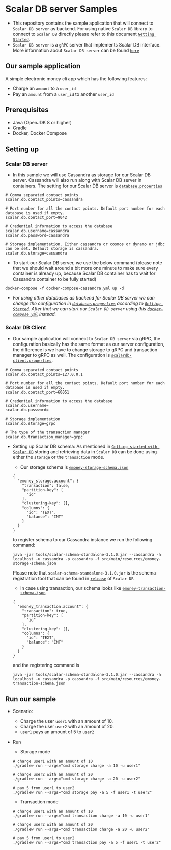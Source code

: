 # Scalar DB server Samples
- This repository contains the sample application that will connect to `Scalar DB server` as backend. For using native `Scalar DB` library to connect to `Scalar DB` directly please refer to this document [`Getting Started`](https://github.com/scalar-labs/scalardb/blob/master/docs/getting-started.md).
- `Scalar DB server` is a `gRPC` server that implements Scalar DB interface. More information about `Scalar DB server` can be found [`here`](https://github.com/scalar-labs/scalardb/tree/master/docs/scalardb-server.md)

## Our sample application
A simple electronic money cli app which has the following features:
- Charge an `amount` to a `user_id`
- Pay an `amount` from a `user_id` to another `user_id`

## Prerequisites
- Java (OpenJDK 8 or higher)
- Gradle
- Docker, Docker Compose

## Setting up
### Scalar DB server
- In this sample we will use Cassandra as storage for our Scalar DB server. Cassandra will also run along with Scalar DB server in containers. The setting for our Scalar DB server is [`database.properties`](./database.properties)
```
# Comma separated contact points
scalar.db.contact_points=cassandra

# Port number for all the contact points. Default port number for each database is used if empty.
scalar.db.contact_port=9042

# Credential information to access the database
scalar.db.username=cassandra
scalar.db.password=cassandra

# Storage implementation. Either cassandra or cosmos or dynamo or jdbc can be set. Default storage is cassandra.
scalar.db.storage=cassandra
```
- To start our Scalar DB server, we use the below command (please note that we should wait around a bit more one minute to make sure every container is already up, because Scalar DB container has to wait for Cassandra container to be fully started)
```
docker-compose -f docker-compose-cassandra.yml up -d
```
- *For using other databases as backend for Scalar DB server we can change the configuration in [`database.properties`](database.properties) according to [`Getting Started`](https://github.com/scalar-labs/scalardb/blob/master/docs/getting-started.md). After that we can start our `Scalar DB server` using this [`docker-compose.yml`](docker-compose.yml) instead.*
### Scalar DB Client
- Our sample application will connect to `Scalar DB server` via gRPC, the configuration basically has the same format as our server configuration, the difference is we have to change storage to gRPC and transaction manager to gRPC as well. The configuration is [`scalardb-client.properties`](scalardb-client.properties).
```
# Comma separated contact points
scalar.db.contact_points=127.0.0.1

# Port number for all the contact points. Default port number for each database is used if empty.
scalar.db.contact_port=60051

# Credential information to access the database
scalar.db.username=
scalar.db.password=

# Storage implementation
scalar.db.storage=grpc

# The type of the transaction manager
scalar.db.transaction_manager=grpc
```
- Setting up Scalar DB schema: As mentioned in [`Getting started with Scalar DB`](https://github.com/scalar-labs/scalardb/blob/master/docs/getting-started-with-scalardb.md) storing and retrieving data in `Scalar DB` can be done using either the `storage` or the `transaction` mode.
    - Our storage schema is  [`emoney-storage-schema.json`](./src/main/resources/emoney-storage-schema.json)
    ```
    {
      "emoney_storage.account": {
        "transaction": false,
        "partition-key": [
          "id"
        ],
        "clustering-key": [],
        "columns": {
          "id": "TEXT",
          "balance": "INT"
        }
      }
    }
    ```
    to register schema to our Cassandra instance we run the following command:
    ```
    java -jar tools/scalar-schema-standalone-3.1.0.jar --cassandra -h localhost -u cassandra -p cassandra -f src/main/resources/emoney-storage-schema.json
    ```
    Please note that `scalar-schema-standalone-3.1.0.jar` is the schema registration tool that can be found in [`release`](https://github.com/scalar-labs/scalardb/releases) of `Scalar DB`

    - In case using transaction, our schema looks like [`emoney-transaction-schema.json`](src/main/resources/emoney-transaction-schema.json)
    ```
    {
      "emoney_transaction.account": {
        "transaction": true,
        "partition-key": [
          "id"
        ],
        "clustering-key": [],
        "columns": {
          "id": "TEXT",
          "balance": "INT"
        }
      }
    }
    ```
    and the registering command is
    ```
    java -jar tools/scalar-schema-standalone-3.1.0.jar --cassandra -h localhost -u cassandra -p cassandra -f src/main/resources/emoney-transaction-schema.json
    ```

## Run our sample
- Scenario:
    - Charge the user `user1` with an amount of 10.
    - Charge the user `user2` with an amount of 20.
    - `user1` pays an amount of 5 to `user2`
  
- Run
    - Storage mode
     ``` 
     # charge user1 with an amount of 10
     ./gradlew run --args="cmd storage charge -a 10 -u user1"
     
     # charge user2 with an amount of 20
     ./gradlew run --args="cmd storage charge -a 20 -u user2"
     
     # pay 5 from user1 to user2
     ./gradlew run --args="cmd storage pay -a 5 -f user1 -t user2"
     ```

    - Transaction mode
     ``` 
     # charge user1 with an amount of 10
     ./gradlew run --args="cmd transaction charge -a 10 -u user1"
     
     # charge user2 with an amount of 20
     ./gradlew run --args="cmd transaction charge -a 20 -u user2"
     
     # pay 5 from user1 to user2
     ./gradlew run --args="cmd transaction pay -a 5 -f user1 -t user2"
     ```
